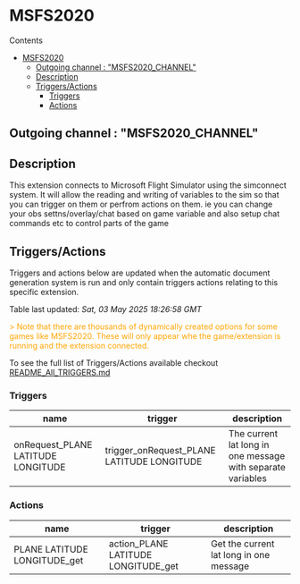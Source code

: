 <!-- this file will be auto updated for triggers and actions when the apidocs automatic
document builder is run.
To have the triggers and actions inserted do not remove the tags 'ReplaceTAGFor...' below
To run go to 'StreamRoller\docs\apidocs' and run 'node readmebuilder.mjs'
The script will parse files in the extensions directory looking for "triggersandactions ="
if found it will attempt to load hte file and use the exported 'triggersandactions' variable
to create the tables shown in the parsed README.md files
This was the only way I could find to autoupdate the triggers and actions lists
 -->
# MSFS2020

Contents

- [MSFS2020](#msfs2020)
  - [Outgoing channel : "MSFS2020\_CHANNEL"](#outgoing-channel--msfs2020_channel)
  - [Description](#description)
  - [Triggers/Actions](#triggersactions)
    - [Triggers](#triggers)
    - [Actions](#actions)

## Outgoing channel : "MSFS2020_CHANNEL"

## Description

This extension connects to Microsoft Flight Simulator using the simconnect system.
It will allow the reading and writing of variables to the sim so that you can trigger on them or perfrom actions on them.
ie you can change your obs settns/overlay/chat based on game variable and also setup chat commands etc to control parts of the game

## Triggers/Actions



Triggers and actions below are updated when the automatic document generation system is run and only contain triggers actions relating to this specific extension.

Table last updated: *Sat, 03 May 2025 18:26:58 GMT*

<div style='color:orange'>> Note that there are thousands of dynamically created options for some games like MSFS2020. These will only appear whe the game/extension is running and the extension connected.</div>

To see the full list of Triggers/Actions available checkout [README_All_TRIGGERS.md](https://github.com/SilenusTA/StreamRoller/blob/master/README_All_TRIGGERS.md)

### Triggers

| name | trigger | description |
| --- | --- | --- |
| onRequest_PLANE LATITUDE LONGITUDE | trigger_onRequest_PLANE LATITUDE LONGITUDE | The current lat long in one message with separate variables |


### Actions

| name | trigger | description |
| --- | --- | --- |
| PLANE LATITUDE LONGITUDE_get | action_PLANE LATITUDE LONGITUDE_get | Get the current lat long in one message |

